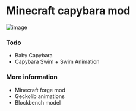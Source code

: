 # Minecraft capybara mod

![image](https://user-images.githubusercontent.com/61585207/184496679-a2291c7e-16d4-4e9a-bb1c-838126c2dc05.png)

### Todo
- Baby Capybara
- Capybara Swim + Swim Animation


### More information
- Minecraft forge mod
- Geckolib animations
- Blockbench model
